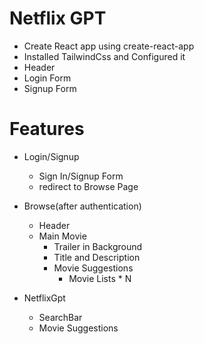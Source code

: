 # Netflix GPT

- Create React app using create-react-app
- Installed TailwindCss and Configured it
- Header
- Login Form
- Signup Form

# Features
- Login/Signup 
    - Sign In/Signup Form
    - redirect to Browse Page
- Browse(after authentication)
    - Header
    - Main Movie
        - Trailer in Background
        - Title and Description
        - Movie Suggestions
            - Movie Lists * N

- NetflixGpt
     - SearchBar
     - Movie Suggestions

